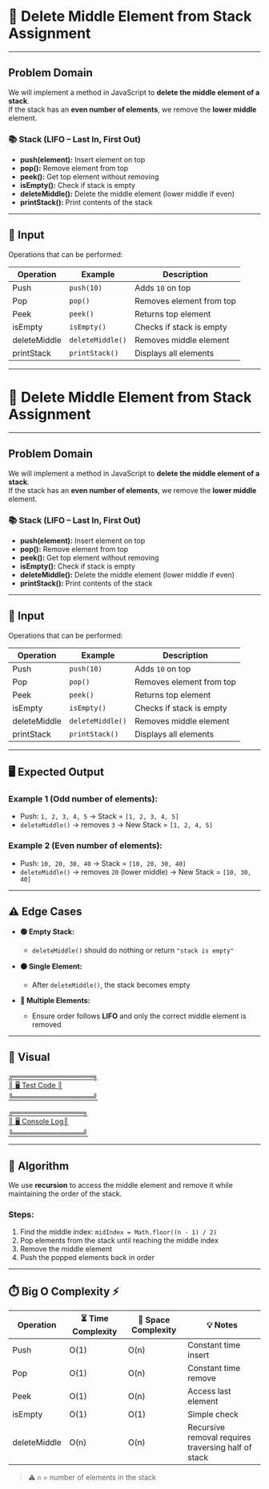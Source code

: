 # 📝 Delete Middle Element from Stack Assignment  

---  

## **Problem Domain**  

We will implement a method in JavaScript to **delete the middle element of a stack**.  
If the stack has an **even number of elements**, we remove the **lower middle** element.  

### **📚 Stack (LIFO – Last In, First Out)**  
- **push(element):** Insert element on top  
- **pop():** Remove element from top  
- **peek():** Get top element without removing  
- **isEmpty():** Check if stack is empty  
- **deleteMiddle():** Delete the middle element (lower middle if even)  
- **printStack():** Print contents of the stack  

---  

## 🎯 Input  

Operations that can be performed:  

| Operation       | Example            | Description |  
|-----------------|--------------------|-------------|  
| Push            | `push(10)`         | Adds `10` on top |  
| Pop             | `pop()`            | Removes element from top |  
| Peek            | `peek()`           | Returns top element |  
| isEmpty         | `isEmpty()`        | Checks if stack is empty |  
| deleteMiddle    | `deleteMiddle()`   | Removes middle element |  
| printStack      | `printStack()`     | Displays all elements |  

---  

# 📝 Delete Middle Element from Stack Assignment  

---  

## **Problem Domain**  

We will implement a method in JavaScript to **delete the middle element of a stack**.  
If the stack has an **even number of elements**, we remove the **lower middle** element.  

### **📚 Stack (LIFO – Last In, First Out)**  
- **push(element):** Insert element on top  
- **pop():** Remove element from top  
- **peek():** Get top element without removing  
- **isEmpty():** Check if stack is empty  
- **deleteMiddle():** Delete the middle element (lower middle if even)  
- **printStack():** Print contents of the stack  

---  

## 🎯 Input  

Operations that can be performed:  

| Operation       | Example            | Description |  
|-----------------|--------------------|-------------|  
| Push            | `push(10)`         | Adds `10` on top |  
| Pop             | `pop()`            | Removes element from top |  
| Peek            | `peek()`           | Returns top element |  
| isEmpty         | `isEmpty()`        | Checks if stack is empty |  
| deleteMiddle    | `deleteMiddle()`   | Removes middle element |  
| printStack      | `printStack()`     | Displays all elements |  

---  

## 🖥️ Expected Output  

### **Example 1 (Odd number of elements):**  
- Push: `1, 2, 3, 4, 5` → Stack = `[1, 2, 3, 4, 5]`  
- `deleteMiddle()` → removes `3` → New Stack = `[1, 2, 4, 5]`  

### **Example 2 (Even number of elements):**  
- Push: `10, 20, 30, 40` → Stack = `[10, 20, 30, 40]`  
- `deleteMiddle()` → removes `20` (lower middle) → New Stack = `[10, 30, 40]`  

---  
## ⚠️ **Edge Cases**  

- **🟢 Empty Stack:**  
  - `deleteMiddle()` should do nothing or return `"stack is empty"`  

- **🟠 Single Element:**  
  - After `deleteMiddle()`, the stack becomes empty  

- **🔴 Multiple Elements:**  
  - Ensure order follows **LIFO** and only the correct middle element is removed  

---  
## 👀 Visual  

[╔════════════════╗  
║ 🖥️ Test Code ║  
╚════════════════╝ ](./images/delete-test.PNG)  

>  

[╔══════════════╗  
║ 🖥️ Console Log║  
╚══════════════╝ ](./images/delete-console.PNG)  

---  
## 🧠 **Algorithm**  

We use **recursion** to access the middle element and remove it while maintaining the order of the stack.  

### Steps:  
1. Find the middle index: `midIndex = Math.floor((n - 1) / 2)`  
2. Pop elements from the stack until reaching the middle index  
3. Remove the middle element  
4. Push the popped elements back in order  

---  
## ⏱️ **Big O Complexity** ⚡  

| Operation       | ⏳ Time Complexity | 💾 Space Complexity | 💡 Notes |  
|-----------------|-------------------|--------------------|----------|  
| Push            | O(1)              | O(n)               | Constant time insert |  
| Pop             | O(1)              | O(n)               | Constant time remove |  
| Peek            | O(1)              | O(n)               | Access last element |  
| isEmpty         | O(1)              | O(1)               | Simple check |  
| deleteMiddle    | O(n)              | O(n)               | Recursive removal requires traversing half of stack |  

> ⚠️ `n` = number of elements in the stack  